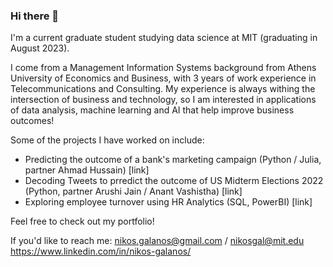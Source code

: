 ### Hi there 👋

I'm a current graduate student studying data science at MIT (graduating in August 2023).

I come from a Management Information Systems background from Athens University of Economics and Business, with 3 years of work experience in Telecommunications and Consulting. My experience is always withing the intersection of business and technology, so I am interested in applications of data analysis, machine learning and AI that help improve business outcomes!

Some of the projects I have worked on include:
- Predicting the outcome of a bank's marketing campaign (Python / Julia, partner Ahmad Hussain) [link]
- Decoding Tweets to prredict the outcome of US Midterm Elections 2022 (Python, partner Arushi Jain / Anant Vashistha) [link]
- Exploring employee turnover using HR Analytics (SQL, PowerBI) [link]

Feel free to check out my portfolio!

If you'd like to reach me:
nikos.galanos@gmail.com / nikosgal@mit.edu
https://www.linkedin.com/in/nikos-galanos/
